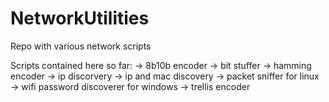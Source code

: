 # NetworkUtilities
Repo with various network scripts

Scripts contained here so far:
  -> 8b10b encoder
  -> bit stuffer 
  -> hamming encoder
  -> ip discorvery
  -> ip and mac discovery
  -> packet sniffer for linux
  -> wifi password discoverer for windows
  -> trellis encoder
